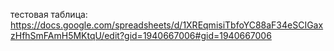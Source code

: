 тестовая таблица: https://docs.google.com/spreadsheets/d/1XREqmisiTbfoYC88aF34eSCIGaxzHfhSmFAmH5MKtqU/edit?gid=1940667006#gid=1940667006
